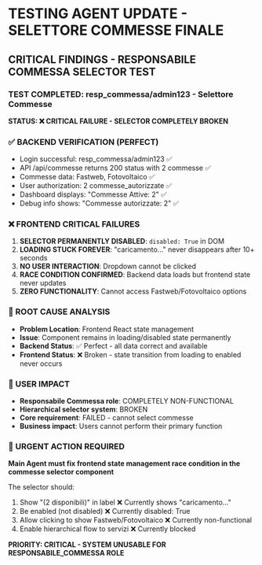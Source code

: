# TESTING AGENT UPDATE - SELETTORE COMMESSE FINALE

## CRITICAL FINDINGS - RESPONSABILE COMMESSA SELECTOR TEST

### TEST COMPLETED: resp_commessa/admin123 - Selettore Commesse

**STATUS: ❌ CRITICAL FAILURE - SELECTOR COMPLETELY BROKEN**

### ✅ BACKEND VERIFICATION (PERFECT)
- Login successful: resp_commessa/admin123 ✅
- API /api/commesse returns 200 status with 2 commesse ✅
- Commesse data: Fastweb, Fotovoltaico ✅
- User authorization: 2 commesse_autorizzate ✅
- Dashboard displays: "Commesse Attive: 2" ✅
- Debug info shows: "Commesse autorizzate: 2" ✅

### ❌ FRONTEND CRITICAL FAILURES
1. **SELECTOR PERMANENTLY DISABLED**: `disabled: True` in DOM
2. **LOADING STUCK FOREVER**: "caricamento..." never disappears after 10+ seconds
3. **NO USER INTERACTION**: Dropdown cannot be clicked
4. **RACE CONDITION CONFIRMED**: Backend data loads but frontend state never updates
5. **ZERO FUNCTIONALITY**: Cannot access Fastweb/Fotovoltaico options

### 🎯 ROOT CAUSE ANALYSIS
- **Problem Location**: Frontend React state management
- **Issue**: Component remains in loading/disabled state permanently
- **Backend Status**: ✅ Perfect - all data correct and available
- **Frontend Status**: ❌ Broken - state transition from loading to enabled never occurs

### 🚨 USER IMPACT
- **Responsabile Commessa role**: COMPLETELY NON-FUNCTIONAL
- **Hierarchical selector system**: BROKEN
- **Core requirement**: FAILED - cannot select commesse
- **Business impact**: Users cannot perform their primary function

### 🔧 URGENT ACTION REQUIRED
**Main Agent must fix frontend state management race condition in the commesse selector component**

The selector should:
1. Show "(2 disponibili)" in label ❌ Currently shows "caricamento..."
2. Be enabled (not disabled) ❌ Currently disabled: True
3. Allow clicking to show Fastweb/Fotovoltaico ❌ Currently non-functional
4. Enable hierarchical flow to servizi ❌ Currently blocked

**PRIORITY: CRITICAL - SYSTEM UNUSABLE FOR RESPONSABILE_COMMESSA ROLE**